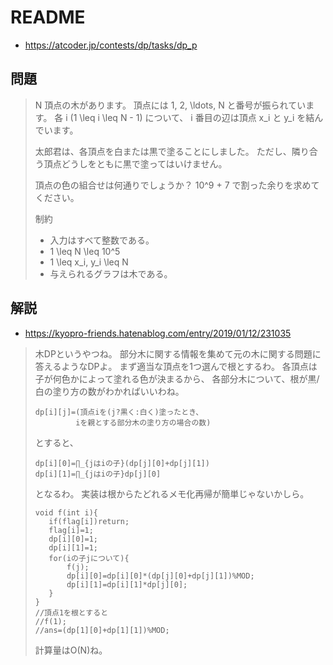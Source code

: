 # README
- <https://atcoder.jp/contests/dp/tasks/dp_p>

## 問題
>N 頂点の木があります。
>頂点には 1, 2, \ldots, N と番号が振られています。
>各 i (1 \leq i \leq N - 1) について、
>i 番目の辺は頂点 x_i と y_i を結んでいます。
>
>太郎君は、各頂点を白または黒で塗ることにしました。
>ただし、隣り合う頂点どうしをともに黒で塗ってはいけません。
>
>頂点の色の組合せは何通りでしょうか？
>10^9 + 7 で割った余りを求めてください。
>
>制約
>
>* 入力はすべて整数である。
>* 1 \leq N \leq 10^5
>* 1 \leq x_i, y_i \leq N
>* 与えられるグラフは木である。

## 解説
- <https://kyopro-friends.hatenablog.com/entry/2019/01/12/231035>

>木DPというやつね。
>部分木に関する情報を集めて元の木に関する問題に答えるようなDPよ。
>まず適当な頂点を1つ選んで根とするわ。
>各頂点は子が何色かによって塗れる色が決まるから、
>各部分木について、根が黒/白の塗り方の数がわかればいいわね。
>
>```
>dp[i][j]=(頂点iを(j?黒く:白く)塗ったとき、
>          iを親とする部分木の塗り方の場合の数)
>```
>
>とすると、
>
>```
>dp[i][0]=∏_{jはiの子}(dp[j][0]+dp[j][1])
>dp[i][1]=∏_{jはiの子}dp[j][0]
>```
>
>となるわ。
>実装は根からたどれるメモ化再帰が簡単じゃないかしら。
>
>```
>void f(int i){
>    if(flag[i])return;
>    flag[i]=1;
>    dp[i][0]=1;
>    dp[i][1]=1;
>    for(iの子jについて){
>        f(j);
>        dp[i][0]=dp[i][0]*(dp[j][0]+dp[j][1])%MOD;
>        dp[i][1]=dp[i][1]*dp[j][0];
>    }
>}
>//頂点1を根とすると
>//f(1);
>//ans=(dp[1][0]+dp[1][1])%MOD;
>```
>
>計算量はO(N)ね。
